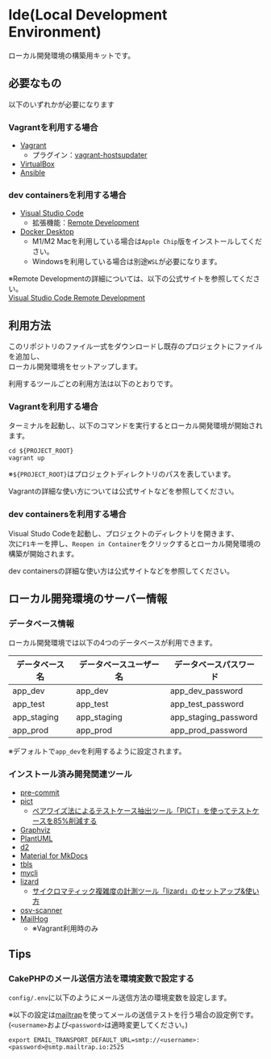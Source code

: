 lde(Local Development Environment)
=========

ローカル開発環境の構築用キットです。

必要なもの
------------

以下のいずれかが必要になります

### Vagrantを利用する場合

* [Vagrant](https://www.vagrantup.com/)
    * プラグイン：[vagrant-hostsupdater](https://github.com/cogitatio/vagrant-hostsupdater)
* [VirtualBox](https://www.virtualbox.org/)
* [Ansible](https://www.ansible.com/)

### dev containersを利用する場合

* [Visual Studio Code](https://code.visualstudio.com/)
    * 拡張機能：[Remote Development](https://marketplace.visualstudio.com/items?itemName=ms-vscode-remote.vscode-remote-extensionpack)
* [Docker Desktop](https://www.docker.com/products/docker-desktop/)
    * M1/M2 Macを利用している場合は`Apple Chip`版をインストールしてください。
    * Windowsを利用している場合は別途`WSL`が必要になります。

※Remote Developmentの詳細については、以下の公式サイトを参照してください。  
[Visual Studio Code Remote Development](https://code.visualstudio.com/docs/remote/remote-overview)

利用方法
------------

このリポジトリのファイル一式をダウンロードし既存のプロジェクトにファイルを追加し、  
ローカル開発環境をセットアップします。

利用するツールごとの利用方法は以下のとおりです。

### Vagrantを利用する場合

ターミナルを起動し、以下のコマンドを実行するとローカル開発環境が開始されます。

```
cd ${PROJECT_ROOT}
vagrant up
```

※`${PROJECT_ROOT}`はプロジェクトディレクトリのパスを表しています。

Vagrantの詳細な使い方については公式サイトなどを参照してください。

### dev containersを利用する場合

Visual Studo Codeを起動し、プロジェクトのディレクトリを開きます、  
次に`F1`キーを押し、`Reopen in Container`をクリックするとローカル開発環境の構築が開始されます。

dev containersの詳細な使い方は公式サイトなどを参照してください。

ローカル開発環境のサーバー情報
------------

### データベース情報

ローカル開発環境では以下の4つのデータベースが利用できます。

| データベース名 | データベースユーザー名 | データベースパスワード |
| -------------- | ---------------------- | ---------------------- |
| app_dev        | app_dev                | app_dev_password       |
| app_test       | app_test               | app_test_password      |
| app_staging    | app_staging            | app_staging_password   |
| app_prod       | app_prod               | app_prod_password      |

※デフォルトで`app_dev`を利用するように設定されます。

### インストール済み開発関連ツール

* [pre-commit](https://pre-commit.com/)
* [pict](https://github.com/microsoft/pict)
    * [ペアワイズ法によるテストケース抽出ツール「PICT」を使ってテストケースを85%削減する](https://qiita.com/odekekepeanuts/items/6eceddc534d87fc797cc)
* [Graphviz](https://graphviz.org/)
* [PlantUML](https://plantuml.com/ja/)
* [d2](https://d2lang.com/)
* [Material for MkDocs](https://squidfunk.github.io/mkdocs-material/)
* [tbls](https://github.com/k1LoW/tbls)
* [mycli](https://www.mycli.net/)
* [lizard](http://www.lizard.ws/)
    * [サイクロマティック複雑度の計測ツール「lizard」のセットアップ&使い方](https://qiita.com/uhooi/items/a1a96a2d7f5e081e2049)
* [osv-scanner](https://github.com/google/osv-scanner)
* [MailHog](https://github.com/mailhog/MailHog)
    * ※Vagrant利用時のみ

Tips
------------

### CakePHPのメール送信方法を環境変数で設定する

`config/.env`に以下のようにメール送信方法の環境変数を設定します。

※以下の設定は[mailtrap](https://mailtrap.io/)を使ってメールの送信テストを行う場合の設定例です。  
(`<username>`および`<password>`は適時変更してください。)

```
export EMAIL_TRANSPORT_DEFAULT_URL=smtp://<username>:<password>@smtp.mailtrap.io:2525
```
